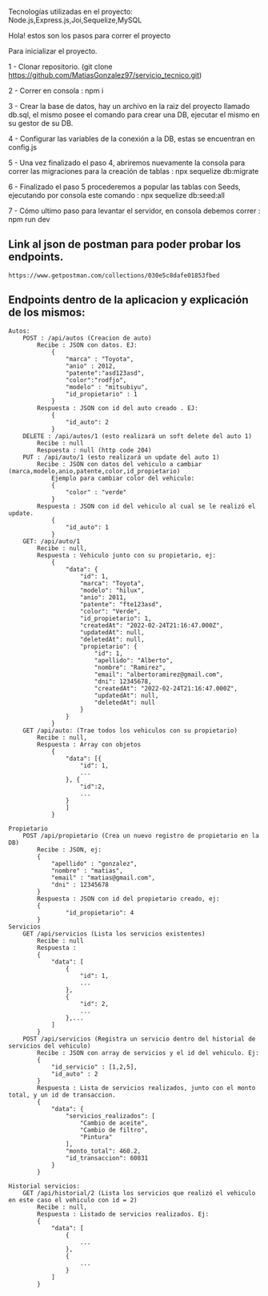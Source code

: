 Tecnologías utilizadas en el proyecto: Node.js,Express.js,Joi,Sequelize,MySQL

Hola! estos son los pasos para correr el proyecto

Para inicializar el proyecto.

1 - Clonar repositorio. (git clone https://github.com/MatiasGonzalez97/servicio_tecnico.git)

2 - Correr en consola : npm i

3 - Crear la base de datos, hay un archivo en la raiz del proyecto llamado db.sql, el mismo posee el comando para crear una DB, ejecutar el mismo en su gestor de su DB.

4 - Configurar las variables de la conexión a la DB, estas se encuentran en config.js

5 - Una vez finalizado el paso 4, abriremos nuevamente la consola para correr las migraciones para la creación de tablas : npx sequelize db:migrate

6 - Finalizado el paso 5 procederemos a popular las tablas con Seeds, ejecutando por consola este comando : npx sequelize db:seed:all

7 - Cómo ultimo paso para levantar el servidor, en consola debemos correr : npm run dev


## Link al json de postman para poder probar los endpoints.
    https://www.getpostman.com/collections/030e5c8dafe01853fbed

## Endpoints dentro de la aplicacion y explicación de los mismos:
    Autos: 
        POST : /api/autos (Creacion de auto)
            Recibe : JSON con datos. EJ: 
                {
                    "marca" : "Toyota",
                    "anio" : 2012,
                    "patente":"asd123asd",
                    "color":"rodfjo",
                    "modelo" : "mitsubiyu",
                    "id_propietario" : 1
                }
            Respuesta : JSON con id del auto creado . EJ:
                {
                    "id_auto": 2
                }
        DELETE : /api/autos/1 (esto realizará un soft delete del auto 1)
            Recibe : null
            Respuesta : null (http code 204)
        PUT : /api/auto/1 (esto realizará un update del auto 1)
            Recibe : JSON con datos del vehiculo a cambiar (marca,modelo,anio,patente,color,id_propietario) 
                Ejemplo para cambiar color del vehiculo:
                {
                    "color" : "verde"
                }
            Respuesta : JSON con id del vehiculo al cual se le realizó el update.
                {
                    "id_auto": 1
                }
        GET: /api/auto/1
            Recibe : null,
            Respuesta : Vehiculo junto con su propietario, ej:
                {
                    "data": {
                        "id": 1,
                        "marca": "Toyota",
                        "modelo": "hilux",
                        "anio": 2011,
                        "patente": "fte123asd",
                        "color": "Verde",
                        "id_propietario": 1,
                        "createdAt": "2022-02-24T21:16:47.000Z",
                        "updatedAt": null,
                        "deletedAt": null,
                        "propietario": {
                            "id": 1,
                            "apellido": "Alberto",
                            "nombre": "Ramirez",
                            "email": "albertoramirez@gmail.com",
                            "dni": 12345678,
                            "createdAt": "2022-02-24T21:16:47.000Z",
                            "updatedAt": null,
                            "deletedAt": null
                        }
                    }
                }
        GET /api/auto: (Trae todos los vehiculos con su propietario)
            Recibe : null,
            Respuesta : Array con objetos
                {
                    "data": [{
                        "id": 1,
                        ...
                    }, {
                        "id":2,
                        ...
                    }
                    ]
                }

    Propietario 
        POST /api/propietario (Crea un nuevo registro de propietario en la DB)
            Recibe : JSON, ej: 
            {
                "apellido" : "gonzalez",
                "nombre" : "matias",
                "email" : "matias@gmail.com",
                "dni" : 12345678
            }
            Respuesta : JSON con id del propietario creado, ej:
            {
                    "id_propietario": 4
            }
    Servicios
        GET /api/servicios (Lista los servicios existentes)
            Recibe : null
            Respuesta : 
            {
                "data": [
                    {
                        "id": 1,
                        ...
                    },
                    {
                        "id": 2,
                        ...
                    },...
                ]
            }
        POST /api/servicios (Registra un servicio dentro del historial de servicios del vehiculo)
            Recibe : JSON con array de servicios y el id del vehiculo. Ej:
            {
                "id_servicio" : [1,2,5],
                "id_auto" : 2
            }
            Respuesta : Lista de servicios realizados, junto con el monto total, y un id de transaccion.
            {
                "data": {
                    "servicios_realizados": [
                        "Cambio de aceite",
                        "Cambio de filtro",
                        "Pintura"
                    ],
                    "monto_total": 460.2,
                    "id_transaccion": 60831
                }
            }

    Historial servicios:
        GET /api/historial/2 (Lista los servicios que realizó el vehiculo en este caso el vehiculo con id = 2)
            Recibe : null, 
            Respuesta : Listado de servicios realizados. Ej:
            {
                "data": [
                    {
                        ...
                    },
                    {
                        ...
                    }
                ]
            }

